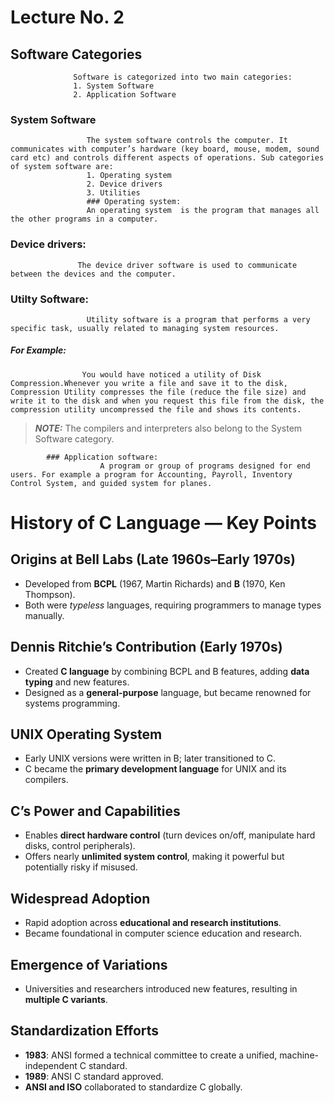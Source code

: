 # Lecture No. 2
## Software Categories
                  Software is categorized into two main categories:
                  1. System Software
                  2. Application Software
 
### System Software
                     The system software controls the computer. It communicates with computer’s hardware (key board, mouse, modem, sound card etc) and controls different aspects of operations. Sub categories of system software are:
                     1. Operating system
                     2. Device drivers
                     3. Utilities 
                     ### Operating system:
                     An operating system  is the program that manages all the other programs in a computer.
### Device drivers:
                   The device driver software is used to communicate between the devices and the computer.

 ### Utilty Software:
                     Utility software is a program that performs a very specific task, usually related to managing system resources. 
 ##### For Example:                    
                    You would have noticed a utility of Disk Compression.Whenever you write a file and save it to the disk, Compression Utility compresses the file (reduce the file size) and write it to the disk and when you request this file from the disk, the compression utility uncompressed the file and shows its contents.
> **_NOTE:_**
            The compilers and interpreters also belong to the System Software category. 

            ### Application software: 
                        A program or group of programs designed for end users. For example a program for Accounting, Payroll, Inventory Control System, and guided system for planes.

# History of C Language — Key Points

##  Origins at Bell Labs (Late 1960s–Early 1970s)

* Developed from **BCPL** (1967, Martin Richards) and **B** (1970, Ken Thompson).
* Both were *typeless* languages, requiring programmers to manage types manually.
##  Dennis Ritchie’s Contribution (Early 1970s)

* Created **C language** by combining BCPL and B features, adding **data typing** and new features.
* Designed as a **general-purpose** language, but became renowned for systems programming.

##  UNIX Operating System

* Early UNIX versions were written in B; later transitioned to C.
* C became the **primary development language** for UNIX and its compilers.
##  C’s Power and Capabilities

* Enables **direct hardware control** (turn devices on/off, manipulate hard disks, control peripherals).
* Offers nearly **unlimited system control**, making it powerful but potentially risky if misused.

##  Widespread Adoption

* Rapid adoption across **educational and research institutions**.
* Became foundational in computer science education and research.

##  Emergence of Variations

* Universities and researchers introduced new features, resulting in **multiple C variants**.

##  Standardization Efforts

* **1983**: ANSI formed a technical committee to create a unified, machine-independent C standard.
* **1989**: ANSI C standard approved.
* **ANSI and ISO** collaborated to standardize C globally.